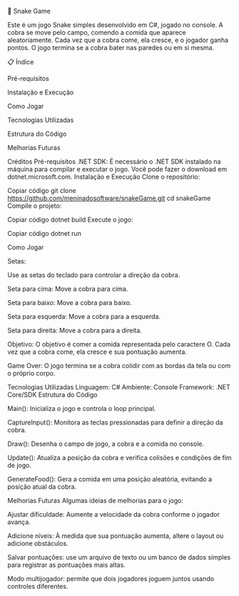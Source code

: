 🐍 Snake Game



Este é um jogo Snake simples desenvolvido em C#, jogado no console. A cobra se move pelo campo, comendo a comida que aparece aleatoriamente. Cada vez que a cobra come, ela cresce, e o jogador ganha pontos. O jogo termina se a cobra bater nas paredes ou em si mesma.

📋 Índice

Pré-requisitos

Instalação e Execução

Como Jogar

Tecnologias Utilizadas

Estrutura do Código

Melhorias Futuras

Créditos
Pré-requisitos
.NET SDK: É necessário o .NET SDK instalado na máquina para compilar e executar o jogo. Você pode fazer o download em dotnet.microsoft.com.
Instalação e Execução
Clone o repositório:

Copiar código
git clone https://github.com/meninadosoftware/snakeGame.git
cd  snakeGame
Compile o projeto:

Copiar código
dotnet build
Execute o jogo:


Copiar código
dotnet run

Como Jogar

Setas: 

Use as setas do teclado para controlar a direção da cobra.

Seta para cima: 
Move a cobra para cima.

Seta para baixo:
Move a cobra para baixo.

Seta para esquerda: 
Move a cobra para a esquerda.

Seta para direita: 
Move a cobra para a direita.

Objetivo: O objetivo é comer a comida representada pelo caractere O. Cada vez que a cobra come, ela cresce e sua pontuação aumenta.

Game Over: O jogo termina se a cobra colidir com as bordas da tela ou com o próprio corpo.

Tecnologias Utilizadas
Linguagem: C#
Ambiente: Console
Framework: .NET Core/SDK
Estrutura do Código


Main(): 
Inicializa o jogo e controla o loop principal.

CaptureInput(): 
Monitora as teclas pressionadas para definir a direção da cobra.


Draw():
Desenha o campo de jogo, a cobra e a comida no console.

Update():
Atualiza a posição da cobra e verifica colisões e condições de fim de jogo.

GenerateFood():
Gera a comida em uma posição aleatória, evitando a posição atual da cobra.



Melhorias Futuras
Algumas ideias de melhorias para o jogo:

Ajustar dificuldade: 
Aumente a velocidade da cobra conforme o jogador avança.

Adicione níveis: 
À medida que sua pontuação aumenta, altere o layout ou adicione obstáculos.


Salvar pontuações: 
use um arquivo de texto ou um banco de dados simples para registrar as pontuações mais altas.


Modo multijogador: 
permite que dois jogadores joguem juntos usando controles diferentes.
